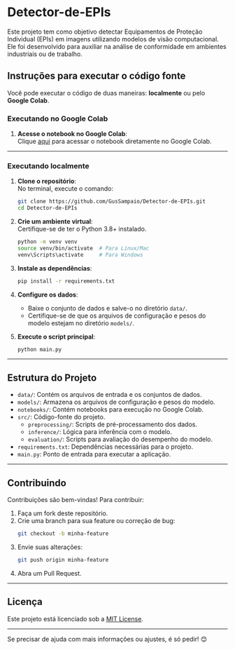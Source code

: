 # Detector-de-EPIs

Este projeto tem como objetivo detectar Equipamentos de Proteção Individual (EPIs) em imagens utilizando modelos de visão computacional. Ele foi desenvolvido para auxiliar na análise de conformidade em ambientes industriais ou de trabalho.

## Instruções para executar o código fonte

Você pode executar o código de duas maneiras: **localmente** ou pelo **Google Colab**.

### Executando no Google Colab

1. **Acesse o notebook no Google Colab**:  
   Clique [aqui](LINK) para acessar o notebook diretamente no Google Colab.

---

### Executando localmente

1. **Clone o repositório**:  
   No terminal, execute o comando:  
   ```bash
   git clone https://github.com/GusSampaio/Detector-de-EPIs.git
   cd Detector-de-EPIs
   ```

2. **Crie um ambiente virtual**:  
   Certifique-se de ter o Python 3.8+ instalado.  
   ```bash
   python -m venv venv
   source venv/bin/activate  # Para Linux/Mac
   venv\Scripts\activate     # Para Windows
   ```

3. **Instale as dependências**:  
   ```bash
   pip install -r requirements.txt
   ```

4. **Configure os dados**:  
   - Baixe o conjunto de dados e salve-o no diretório `data/`.
   - Certifique-se de que os arquivos de configuração e pesos do modelo estejam no diretório `models/`.

5. **Execute o script principal**:  
   ```bash
   python main.py
   ```

---

## Estrutura do Projeto

- `data/`: Contém os arquivos de entrada e os conjuntos de dados.
- `models/`: Armazena os arquivos de configuração e pesos do modelo.
- `notebooks/`: Contém notebooks para execução no Google Colab.
- `src/`: Código-fonte do projeto.
  - `preprocessing/`: Scripts de pré-processamento dos dados.
  - `inference/`: Lógica para inferência com o modelo.
  - `evaluation/`: Scripts para avaliação do desempenho do modelo.
- `requirements.txt`: Dependências necessárias para o projeto.
- `main.py`: Ponto de entrada para executar a aplicação.

---

## Contribuindo

Contribuições são bem-vindas! Para contribuir:

1. Faça um fork deste repositório.
2. Crie uma branch para sua feature ou correção de bug:  
   ```bash
   git checkout -b minha-feature
   ```
3. Envie suas alterações:  
   ```bash
   git push origin minha-feature
   ```
4. Abra um Pull Request.

---

## Licença

Este projeto está licenciado sob a [MIT License](LICENSE).

--- 

Se precisar de ajuda com mais informações ou ajustes, é só pedir! 😊